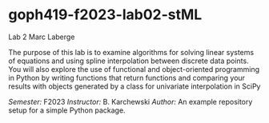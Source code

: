 # goph419-f2023-lab02-stML
Lab 2
Marc Laberge


The purpose of this lab is to examine algorithms for solving linear systems of 
equations and using spline interpolation between discrete data points. You will also 
explore the use of functional and object-oriented programming in Python by writing 
functions that return functions and comparing your results with objects generated by a 
class for univariate interpolation in SciPy

*Semester:* F2023
*Instructor:* B. Karchewski
*Author:* <Marc Laberge>
An example repository setup for a simple Python package.